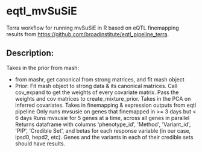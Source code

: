 # eqtl_mvSuSiE
Terra workflow for running mvSuSiE in R based on eQTL finemapping results from https://github.com/broadinstitute/eqtl_pipeline_terra.

## Description:
Takes in the prior from mash:
* from mashr, get canonical from strong matrices, and fit mash object
* Prior: Fit mash object to strong data & its canonical matrices. Call cov_expand to get the weights of every covariate matrix. Pass the weights and cov matrices to create_mixture_prior.
Takes in the PCA on inferred covariates.
Takes in finemapping & expression outputs from eqtl pipeline
Only runs mvsusie on genes that finemapped in >= 3 days but < 6 days
Runs mvsusie for 5 genes at a time, across all genes in parallel
Returns dataframe with columns 'phenotype_id', 'Method', 'Variant_id', 'PIP', 'Credible Set', and betas for each response variable (in our case, ipsd0, hepd2, etc).
Genes and the variants in each of their credible sets should have results.
